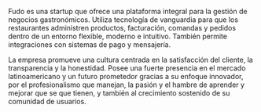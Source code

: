 Fudo es una startup que ofrece una plataforma integral para la gestión de negocios gastronómicos. Utiliza tecnología de vanguardia para que los restaurantes administren productos, facturación, comandas y pedidos dentro de un entorno flexible, moderno e intuitivo. También permite integraciones con sistemas de pago y mensajería.

La empresa promueve una cultura centrada en la satisfacción del cliente, la transparencia y la honestidad. Posee una fuerte presencia en el mercado latinoamericano y un futuro prometedor gracias a su enfoque innovador, por el profesionalismo que manejan, la pasión y el hambre de aprender y mejorar que se que tienen, y también al crecimiento sostenido de su comunidad de usuarios.